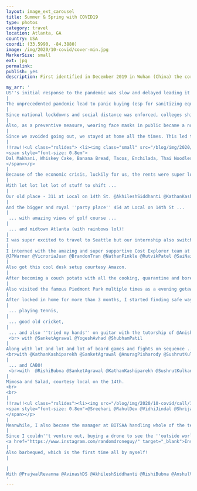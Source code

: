 ```yaml
---
layout: image_ext_carousel
title: Summer & Spring with COVID19
type: photos
category: travel
location: Atlanta, GA
country: USA
coordi: (33.5990, -84.3880)
image: /img/2020/10-covid/cover-min.jpg
MarkerSize: small
ext: jpg
permalink:
publish: yes
description: First identified in December 2019 in Wuhan (China) the coronavirus has wrecked havoc all across the world with more than 2 million worldwide deaths. The world seems to have come to a stop with global social and economic disruption, including the largest global recession since the Great Depression!

my_arr: '
US''s initial response to the pandemic was slow and delayed leading it to have quarter a of the world''s cases.
|
The unprecedented pandemic lead to panic buying (esp for sanitizing equipment) and empty stores. Witnessing the world''s largest economy down on its knees was frightening and totally unexpected! As a student, suddenly it didn''t seem like the land of dreams.
|
Since national lockdowns and social distance was enforced, colleges shifted to completely online.
|
Also, as a preventive measure, wearing face masks in public became a norm and sanitizers became more valuable than petrol.
|
Since we avoided going out, we stayed at home all the times. This led to activities like self hair cutting haha. @AkhileshSiddhanti
|
!!raw!!<ul class="rslides"> <li><img class="small" src="/blog/img/2020/10-covid/cook/1.jpg"></li><li><img class="small" src="/blog/img/2020/10-covid/cook/2.jpg"></li><li><img class="small" src="/blog/img/2020/10-covid/cook/3.jpg"></li><li><img src="/blog/img/2020/10-covid/cook/4.jpg"></li><li><img src="/blog/img/2020/10-covid/cook/5.jpg" class="small" ></li><li><img src="/blog/img/2020/10-covid/cook/6.jpg"></li><li><img src="/blog/img/2020/10-covid/cook/7.jpg"></li><li><img src="/blog/img/2020/10-covid/cook/8.jpg"></li><li><img src="/blog/img/2020/10-covid/cook/9.jpg"></li><li><img src="/blog/img/2020/10-covid/cook/10.jpg"></li><li><img class="small" src="/blog/img/2020/10-covid/cook/11.jpg"></li><li><img src="/blog/img/2020/10-covid/cook/12.jpg"></li><li><img src="/blog/img/2020/10-covid/cook/13.jpg"></li><li><img src="/blog/img/2020/10-covid/cook/14.jpg"></li><li><img class="small" src="/blog/img/2020/10-covid/cook/15.jpg"></li></ul><p id ="6" class="center">Full day at home also led to crazy amount of exotic cooking, for example:<br>
<span style="font-size: 0.8em">
Dal Makhani, Whiskey Cake, Banana Bread, Tacos, Enchilada, Thai Noodles, Dosa Pizza, Gol Gappe, Hakka Noodles, Fried Rice, Manchurian, Pakoras, Burrito Bowl, Spanish omelette, etc
</span></p>
|
Because of the economic crisis, luckily for us, the rents were super low so we shifted to a bigger home ....
|
With lot lot lot lot of stuff to shift ...
|
Our old place - 311 at Local on 14th St. @AkhileshSiddhanti @KathanKashiparekh
|
And the bigger and royal ''party place'' 454 at Local on 14th St ...
|
 ... with amazing views of golf course ...
|
 ... and midtown Atlanta (with rainbows lol)!
|
I was super excited to travel to Seattle but our internship also switched to remote from Atlanta itself.
|
I interned with the amazing and super supportive Cost Explorer team at AWS. <br>
@JPWarner @VicroriaJuan @BrandonTran @NathanFinkle @RutvikPatel @SaiNaidu @PeterFrench @DrewHanberry @GabrielCanovas @HongshenYu @LutongYang
|
Also got this cool desk setup courtesy Amazon.
|
After becoming a couch potato with all the cooking, quarantine and boredom, one needed to burn some fat. Joined 50k challenge with @AshuTayal @TarushreeGandhi @JyotiSharma @MalavShah @PulkitAgarwal @AnkitKumar @AnshulVora
|
Also visited the famous Piedmont Park multiple times as a evening getaway after work!
|
After locked in home for more than 3 months, I started finding safe ways to go out. Like cycling,
|
 ... playing tennis,
|
 ... good old cricket,
|
 ... and also ''tried my hands'' on guitar with the tutorship of @AnishGupta.
 <br> with @SanketAgrawal @YogeshAvhad @ShubhamPatil
|
Along with lot and lot and lot of board games and fights on sequence ...
<br>with @KathanKashiparekh @SanketAgrawal @AnuragPisharody @SushrutKulkani @AkhileshSiddhanti
|
 ... and CABO!
 <br>with  @RishiBubna @SanketAgrawal @KathanKashiparekh @SushrutKulkani @AnshulVora
|
Mimosa and Salad, courtesy local on the 14th.
<br>
<br>
|
!!raw!!<ul class="rslides"><li><img src="/blog/img/2020/10-covid/call/1.jpg"></li><li><img src="/blog/img/2020/10-covid/call/2.jpg"></li><li><img src="/blog/img/2020/10-covid/call/3.jpg"  class="small"></li><li><img src="/blog/img/2020/10-covid/call/4.jpg" ></li><li><img src="/blog/img/2020/10-covid/call/5.jpg"  class="small"></li><li><img src="/blog/img/2020/10-covid/call/6.jpg"  class="small"></li><li><img src="/blog/img/2020/10-covid/call/7.jpg"  class="small"></li><li><img src="/blog/img/2020/10-covid/call/8.jpg"></li><li><img src="/blog/img/2020/10-covid/call/9.jpg"></li><li><img src="/blog/img/2020/10-covid/call/10.jpg"></li><li><img src="/blog/img/2020/10-covid/call/11.jpg"></li><li><img src="/blog/img/2020/10-covid/call/12.jpg"></li><li><img src="/blog/img/2020/10-covid/call/13.jpg"></li><li><img src="/blog/img/2020/10-covid/call/14.jpg"></li><li><img src="/blog/img/2020/10-covid/call/15.jpg"  class="small"></li><li><img src="/blog/img/2020/10-covid/call/16.jpg"  class="small"></li></ul><p class="center" id ="25">Connecting virtually with people from all phases of my life <br>
<span style="font-size: 0.8em">@Sreehari @RahulDev @VidhiJindal @ShrijaMishra @ShaliniChaudhuri @SeeratBindra @RichaTibrewal @ShubhangiUpasani @ArthitaGhosh @SashankGondala @PruthviP @SebastianSanty @NissimGoreDatar @RohitMujumdar  @VaibhavBhosale @KathanKashiparekh @AkhileshSiddhanti @SiddhantRathore @ArnavVijayakar @YashHaritwal @MayankKumar @ShikharSaluja @VidushiSinghal @VidyanshiSinghal @RagunathanMariappan @XiuweiZhang @VaibhavRajan @ZiqiZhang @JollyMausi @Mummy @TusharRajvanshi @YashGoel @Papa @DebadityaBasu @PulkitAgarwal @SanketAgrawal @ShreeshaKulkarni @RajatBhavnani @AnshulVora @RishiBubna @AasthaAgrawal @JyotiSharma @GarvGoel @RishabGoel @DevanshiGoel @NavniGoel @AnikaRajvanshi @SooyounOh @PranitKaul @XinhaiPan @AkshayKumar @PrasheelGandhi @GouravGoel @MadhurGarg @CarlLusby @RajatChacha @Dadi @MintuChacha @PratimaGurung @MukulRawat @AnugrahPrakash @DhanurKhurana @SiddharthMisra
</span></p>
|
Meanwhile, I also became the manager at BITSAA handling whole of the technology work!
|
Since I couldn''t venture out, buying a drone to see the ''outside world'' from the comforts (safety) of home was a lucrative idea!<br>
<a href="https://www.instagram.com/randomdroneguy/" target="_blank">Instagram Channel</a>
|
Also barbequed, which is the first time all by myself!
|

|
With @PrajwalRevanna @AvinashDS @AkhileshSiddhanti @RishiBubna @AnshulVora @SanketAgrawal @AnuragPisharody
'
---
```

<!-- http://compressjpeg.com -->
<!-- http://compressimage.toolur.com/ 1024, 400-->
<!-- https://ezgif.com/optimize/ remove second and then lossy 50. Best is transparency. Fuzzy 6-->
<!-- https://support.google.com/blogger/thread/1950766?hl=en -->
